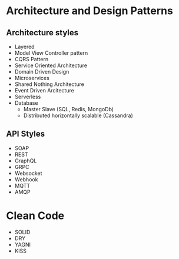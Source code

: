 # Architecture and Design Patterns

## Architecture styles

* Layered
* Model View Controller pattern
* CQRS Pattern
* Service Oriented Architecture
* Domain Driven Design
* Microservices
* Shared Nothing Architecture
* Event Driven Arcitecture
* Serverless
* Database
  * Master Slave (SQL, Redis, MongoDb)
  * Distributed horizontally scalable (Cassandra)
 
## API Styles

* SOAP
* REST
* GraphQL
* GRPC
* Websocket
* Webhook
* MQTT
* AMQP

# Clean Code

* SOLID
* DRY
* YAGNI
* KISS
